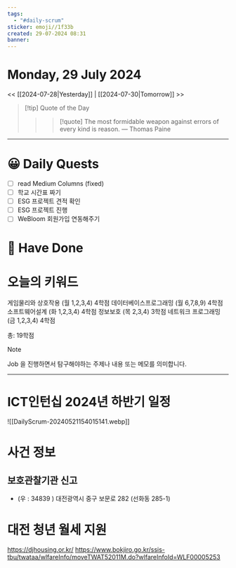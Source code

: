 ```yaml
---
tags:
  - "#daily-scrum"
sticker: emoji//1f33b
created: 29-07-2024 08:31
banner:
---
```

# Monday, 29 July 2024
<< [[2024-07-28|Yesterday]] | [[2024-07-30|Tomorrow]] >>

> [!tip] Quote of the Day  
> > > [!quote] The most formidable weapon against errors of every kind is reason.
> — Thomas Paine

---

#  😀 Daily Quests
- [ ] read Medium Columns (fixed)
- [ ] 학교 시간표 짜기
- [ ] ESG 프로젝트 견적 확인
- [ ] ESG 프로젝트 진행
- [ ] WeBloom 회원가입 연동해주기
# 🙂 Have Done



# 오늘의 키워드

게임물리와 상호작용 (월 1,2,3,4) 4학점
데이터베이스프로그래밍 (월 6,7,8,9) 4학점
소프트웨어설계 (화 1,2,3,4) 4학점
정보보호 (목 2,3,4) 3학점
네트워크 프로그래밍 (금 1,2,3,4) 4학점

총: 19학점

> [!NOTE]
> Job 을 진행하면서 탐구해야하는 주제나 내용 또는 메모를 의미합니다.


---
# ICT인턴십 2024년 하반기 일정
![[DailyScrum-20240521154015141.webp]]

# 사건 정보

## 보호관찰기관 신고
- (우 : 34839 ) 대전광역시 중구 보문로 282 (선화동 285-1)


# 대전 청년 월세 지원
https://djhousing.or.kr/
https://www.bokjiro.go.kr/ssis-tbu/twataa/wlfareInfo/moveTWAT52011M.do?wlfareInfoId=WLF00005253